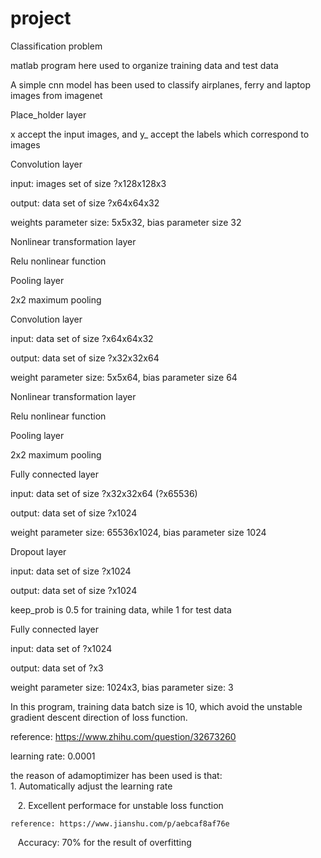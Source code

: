 # project
Classification problem 

matlab program here used to organize training data and test data

A simple cnn model has been used to classify airplanes, ferry and laptop images from imagenet

Place_holder layer

  x accept the input images, and y_ accept the labels which correspond to images

Convolution layer

  input: images set of size ?x128x128x3
  
  output: data set of size ?x64x64x32
  
  weights parameter size: 5x5x32, bias parameter size 32

Nonlinear transformation layer
  
  Relu nonlinear function

Pooling layer
  
  2x2 maximum pooling

Convolution layer
  
  input: data set of size ?x64x64x32
  
  output: data set of size ?x32x32x64
  
  weight parameter size: 5x5x64, bias parameter size 64

Nonlinear transformation layer

  Relu nonlinear function
  
Pooling layer

  2x2 maximum pooling

Fully connected layer

  input: data set of size ?x32x32x64 (?x65536)

  output: data set of size ?x1024
  
  weight parameter size: 65536x1024, bias parameter size 1024
  
Dropout layer
  
  input: data set of size ?x1024
  
  output: data set of size ?x1024
  
  keep_prob is 0.5 for training data, while 1 for test data
  
Fully connected layer
  
  input: data set of ?x1024
  
  output: data set of ?x3
  
  weight parameter size: 1024x3, bias parameter size: 3
  
  In this program, training data batch size is 10, which avoid the unstable gradient descent direction of loss function.
  
  reference: https://www.zhihu.com/question/32673260
  
  learning rate: 0.0001
  
  the reason of adamoptimizer has been used is that:
    
    1. Automatically adjust the learning rate
    
    2. Excellent performace for unstable loss function
    
    reference: https://www.jianshu.com/p/aebcaf8af76e
    
    Accuracy: 70% for the result of overfitting
    
